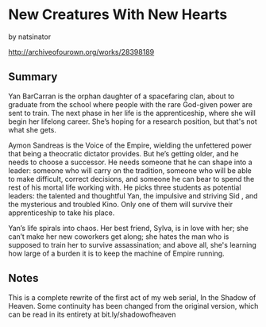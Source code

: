 # New Creatures With New Hearts

by natsinator

http://archiveofourown.org/works/28398189

## Summary

Yan BarCarran is the orphan daughter of a spacefaring clan, about to graduate from the school where people with the rare God\-given power are sent to train\. The next phase in her life is the apprenticeship, where she will begin her lifelong career\. She’s hoping for a research position, but that's not what she gets\.

Aymon Sandreas is the Voice of the Empire, wielding the unfettered power that being a theocratic dictator provides\. But he’s getting older, and he needs to choose a successor\. He needs someone that he can shape into a leader: someone who will carry on the tradition, someone who will be able to make difficult, correct decisions, and someone he can bear to spend the rest of his mortal life working with\. He picks three students as potential leaders: the talented and thoughtful Yan, the impulsive and striving Sid , and the mysterious and troubled Kino\. Only one of them will survive their apprenticeship to take his place\.

Yan’s life spirals into chaos\. Her best friend, Sylva, is in love with her; she can’t make her new coworkers get along; she hates the man who is supposed to train her to survive assassination; and above all, she's learning how large of a burden it is to keep the machine of Empire running\.

## Notes

This is a complete rewrite of the first act of my web serial, In the Shadow of Heaven\. Some continuity has been changed from the original version, which can be read in its entirety at bit\.ly/shadowofheaven

